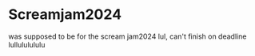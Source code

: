 # Screamjam2024
 was supposed to be for the scream jam2024 lul, can't finish on deadline lullululululu
